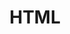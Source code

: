 ---
layout: category
title: HTML
permalink: /category/html/
pagination:
  enabled: true
  category: html
---